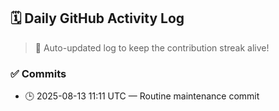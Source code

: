 ## 🗓️ Daily GitHub Activity Log

> 🤖 Auto-updated log to keep the contribution streak alive!

### ✅ Commits

- 🕒 2025-08-13 11:11 UTC — Routine maintenance commit

